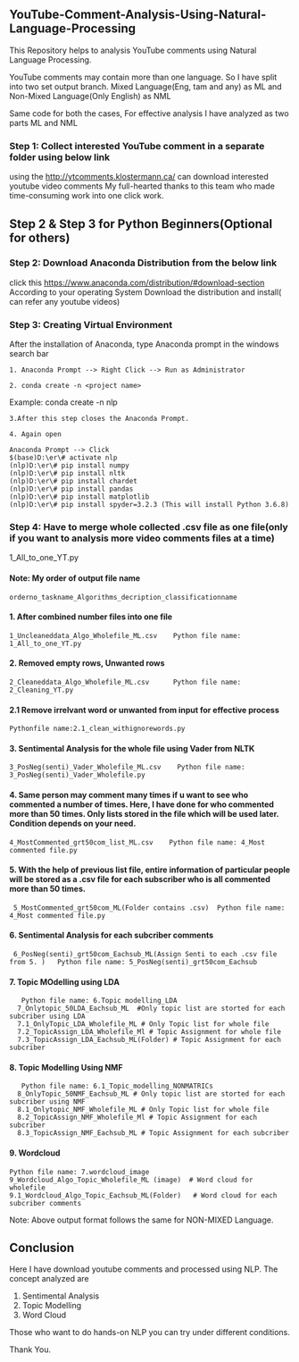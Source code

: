 ## YouTube-Comment-Analysis-Using-Natural-Language-Processing
This Repository helps to analysis YouTube comments using Natural Language Processing.

YouTube comments may contain more than one language. So I have split into two set output branch. Mixed Language(Eng, tam and any) as ML and Non-Mixed Language(Only English) as NML

Same code for both the cases, For effective analysis I have analyzed as two parts ML and NML

### Step 1: Collect interested YouTube comment in a separate folder using below link ##

using the http://ytcomments.klostermann.ca/ can download interested youtube video comments
My full-hearted thanks to this team who made time-consuming work into one click work.

## Step 2 &  Step 3 for Python Beginners(Optional for others)

### Step 2: Download Anaconda Distribution from the below link ###

click  this https://www.anaconda.com/distribution/#download-section 
According to your operating System Download the distribution and install( can refer any youtube videos)

### Step 3: Creating Virtual Environment ###

After the installation of Anaconda, type Anaconda prompt in the windows search bar 

    1. Anaconda Prompt --> Right Click --> Run as Administrator 

    2. conda create -n <project name>

Example:
     conda create -n nlp

    3.After this step closes the Anaconda Prompt.

    4. Again open

    Anaconda Prompt --> Click
    $(base)D:\er\# activate nlp
    (nlp)D:\er\# pip install numpy
    (nlp)D:\er\# pip install nltk
    (nlp)D:\er\# pip install chardet
    (nlp)D:\er\# pip install pandas
    (nlp)D:\er\# pip install matplotlib
    (nlp)D:\er\# pip install spyder=3.2.3 (This will install Python 3.6.8)
    
  
### Step 4: Have to merge whole collected .csv file as one file(only if you want to analysis more video comments files at a time)

1_All_to_one_YT.py

#### Note: My order of output file name
    orderno_taskname_Algorithms_decription_classificationname
#### 1. After combined number files into one file  
    1_Uncleaneddata_Algo_Wholefile_ML.csv    Python file name: 1_All_to_one_YT.py      
#### 2. Removed empty rows, Unwanted rows 
    2_Cleaneddata_Algo_Wholefile_ML.csv      Python file name: 2_Cleaning_YT.py
#### 2.1 Remove irrelvant word or unwanted from input for effective process
    Pythonfile name:2.1_clean_withignorewords.py
#### 3. Sentimental Analysis for the whole file using Vader from NLTK
    3_PosNeg(senti)_Vader_Wholefile_ML.csv    Python file name: 3_PosNeg(senti)_Vader_Wholefile.py
#### 4. Same person may comment many times if u want to see who commented a number of times. Here, I have done for who commented more than 50 times. Only lists stored in the file which will be used later. Condition depends on your need.         
    4_MostCommented_grt50com_list_ML.csv    Python file name: 4_Most commented file.py
#### 5. With the help of previous list file, entire information of particular people will be stored as a .csv file for each subscriber who is all commented more than 50 times.              
     5_MostCommented_grt50com_ML(Folder contains .csv)  Python file name: 4_Most commented file.py
#### 6. Sentimental Analysis for each subcriber comments
     6_PosNeg(senti)_grt50com_Eachsub_ML(Assign Senti to each .csv file from 5. )   Python file name: 5_PosNeg(senti)_grt50com_Eachsub
#### 7. Topic MOdelling using LDA 
       Python file name: 6.Topic modelling_LDA 
      7_Onlytopic_50LDA_Eachsub_ML  #Only topic list are storted for each subcriber using LDA
      7.1_OnlyTopic_LDA_Wholefile_ML # Only Topic list for whole file
      7.2_TopicAssign_LDA_Wholefile_Ml # Topic Assignment for whole file
      7.3_TopicAssign_LDA_Eachsub_ML(Folder) # Topic Assignment for each subcriber
#### 8. Topic Modelling Using NMF
       Python file name: 6.1_Topic_modelling_NONMATRICs
      8_OnlyTopic_50NMF_Eachsub_ML # Only topic list are storted for each subcriber using NMF
      8.1_Onlytopic_NMF_Wholefile_ML # Only Topic list for whole file
      8.2_TopicAssign_NMF_Wholefile_Ml # Topic Assignment for each subcriber
      8.3_TopicAssign_NMF_Eachsub_ML # Topic Assignment for each subcriber  
#### 9. Wordcloud     
    Python file name: 7.wordcloud_image
    9_Wordcloud_Algo_Topic_Wholefile_ML (image)  # Word cloud for wholefile                             
    9.1_Wordcloud_Algo_Topic_Eachsub_ML(Folder)   # Word cloud for each subcriber comments 
    
Note: Above output format follows the same for NON-MIXED Language.

## Conclusion

Here I have download youtube comments and processed using NLP. The concept analyzed are

1. Sentimental Analysis
2. Topic Modelling
3. Word Cloud

Those who want to do hands-on NLP you can try under different conditions.

Thank You.





